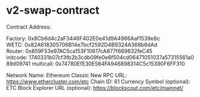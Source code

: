 # v2-swap-contract
Contract Address:

Factory: 0x8Cb6d4c2aF3446F402E0e41d9A4966Aaf1539e8c 
WETC: 0x82A618305706B14e7bcf2592D4B9324A366b6dAd 
Router: 0x859F53e97AC5ca153F10617cA877f669632feC45 
initcode: 1740331b07cf3fb2b3cdb09fe0e6f504cd06471051037a57315561a089d09741 
multicall: 0x74780EfE30E584FA946898314C5c15390F6FF310 

Network Name: Ethereum Classic 
New RPC URL: https://www.ethercluster.com/etc 
Chain ID: 61 
Currency Symbol (optional): ETC 
Block Explorer URL (optional): https://blockscout.com/etc/mainnet/ 
